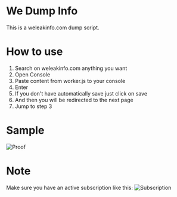# We Dump Info
This is a weleakinfo.com dump script.
# How to use
1. Search on weleakinfo.com anything you want
2. Open Console
3. Paste content from worker.js to your console
4. Enter
5. If you don't have automatically save just click on save
6. And then you will be redirected to the next page
7. Jump to step 3
# Sample
![Proof](https://cdn.discordapp.com/attachments/519616631157162006/556876109833306123/unknown.png)
# Note
Make sure you have an active subscription like this:
![Subscription](https://i.imgur.com/KFMUJ4G.png)
